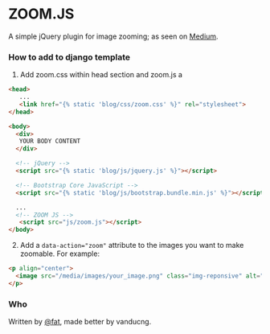 # ZOOM.JS

A simple jQuery plugin for image zooming; as seen on [Medium](https://medium.com/designing-medium/image-zoom-on-medium-24d146fc0c20).


### How to add to django template

1. Add zoom.css within head section and zoom.js a

  ```html
  <head>
     ...
     <link href="{% static 'blog/css/zoom.css' %}" rel="stylesheet">
  </head>
  ```

  ```html
  <body>
    <div>
     YOUR BODY CONTENT
    </div>

    <!-- jQuery -->
    <script src="{% static 'blog/js/jquery.js' %}"></script>

    <!-- Bootstrap Core JavaScript -->
    <script src="{% static 'blog/js/bootstrap.bundle.min.js' %}"></script>

    ...
    <!-- ZOOM JS -->
     <script src="js/zoom.js"></script>
  </body>
  ```

2. Add a `data-action="zoom"` attribute to the images you want to make zoomable. For example:

  ```html
  <p align="center">
	<image src="/media/images/your_image.png" class="img-reponsive" alt="insecured nifi" width="100%" data-action="zoom">
  </p>
  ```

### Who

Written by <a href="//twitter.com/fat">@fat</a>, made better by vanducng.
